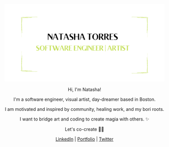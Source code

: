 
<p align="center">
  <img src="https://github.com/natashatorres/natashatorres/blob/main/natashatorres.png?raw=true" alt="banner that reads Natasha Torres, Software Engineer | Visual Artist">
 </p>

<p align="center">Hi, I'm Natasha!</p>

<p align="center">I'm a software engineer, visual artist, day-dreamer based in Boston.</p>

<p align="center">I am motivated and inspired by community, healing work, and my bori roots.</p>

<p align="center">I want to bridge art and coding to create magia with others. ✨</p>

<p align="center">Let's co-create 🔮✨</p>
 <p align="center">
 <a href="https://www.linkedin.com/in/natasha-torres">LinkedIn</a> | <a href="https://natashatorres.netlify.app">Portfolio</a> | <a href="https://www.twitter.com/torrestash">Twitter</a></p>



<!---
natashatorres/natashatorres is a ✨ special ✨ repository because its `README.md` (this file) appears on your GitHub profile.
You can click the Preview link to take a look at your changes.
--->
